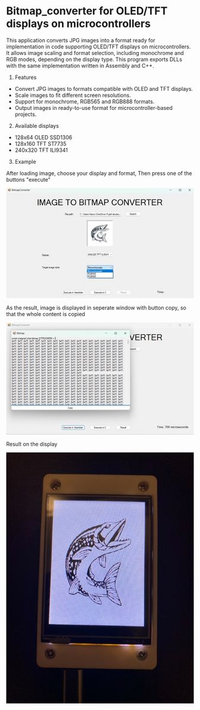 # Bitmap_converter for OLED/TFT displays on microcontrollers

This application converts JPG images into a format ready for implementation in code supporting OLED/TFT displays on microcontrollers. 
It allows image scaling and format selection, including monochrome and RGB modes, depending on the display type.
This program exports DLLs with the same implementation written in Assembly and C++.

1. Features 
- Convert JPG images to formats compatible with OLED and TFT displays.
- Scale images to fit different screen resolutions.
- Support for monochrome, RGB565 and RGB888 formats.
- Output images in ready-to-use format for microcontroller-based projects.

2. Available displays
- 128x64 OLED SSD1306
- 128x160 TFT ST7735
- 240x320 TFT ILI9341

3. Example

After loading image, choose your display and format, 
Then press one of the buttons "execute"

![Description](images/sample.jpg)

As the result, image is displayed in seperate window with button copy, so that the whole content is copied

![Desctiption](images/sample_result.jpg)

Result on the display

![Description](images/sample_result_display.jpg)
